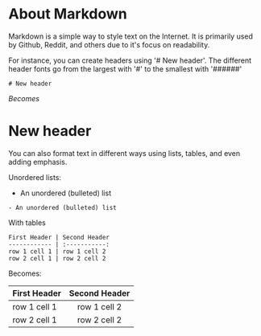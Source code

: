 # About Markdown

Markdown is a simple way to style text on the Internet. It is primarily used by Github, Reddit, and others due to it's focus on readability.

For instance, you can create headers using '# New header'.
The different header fonts go from the largest with '#' to the smallest with '######'
```
# New header 
```
_Becomes_
# New header 

You can also format text in different ways using lists, tables, and even adding emphasis.

Unordered lists:
- An unordered (bulleted) list
```
- An unordered (bulleted) list
```


With tables

```
First Header | Second Header
------------ | :-----------:
row 1 cell 1 | row 1 cell 2
row 2 cell 1 | row 2 cell 2
```

Becomes:

First Header | Second Header
------------ | :-----------:
row 1 cell 1 | row 1 cell 2
row 2 cell 1 | row 2 cell 2
